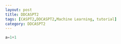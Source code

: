 ```yaml
---
layout: post
title: DDCASPT2 
tags: [CASPT2,DDCASPT2,Machine Learning, tutorial]
category: DDCASPT2 
---
```


```python
a=1+1
```
